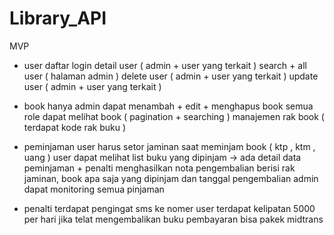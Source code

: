 # Library_API
MVP
- user
daftar
login
detail user ( admin + user yang terkait )
search + all user ( halaman admin ) 
delete user ( admin + user yang terkait )
update user ( admin + user yang terkait )

- book 
hanya admin dapat menambah + edit + menghapus book
semua role dapat melihat book ( pagination + searching )
manajemen rak book ( terdapat kode rak buku )

- peminjaman
user harus setor jaminan saat meminjam book ( ktp , ktm , uang )
user dapat melihat list buku yang dipinjam -> ada detail data peminjaman + penalti
menghasilkan nota pengembalian berisi rak jaminan, book apa saja yang dipinjam dan tanggal pengembalian
admin dapat monitoring semua pinjaman

- penalti
terdapat pengingat sms ke nomer user
terdapat kelipatan 5000 per hari jika telat mengembalikan buku
pembayaran bisa pakek midtrans